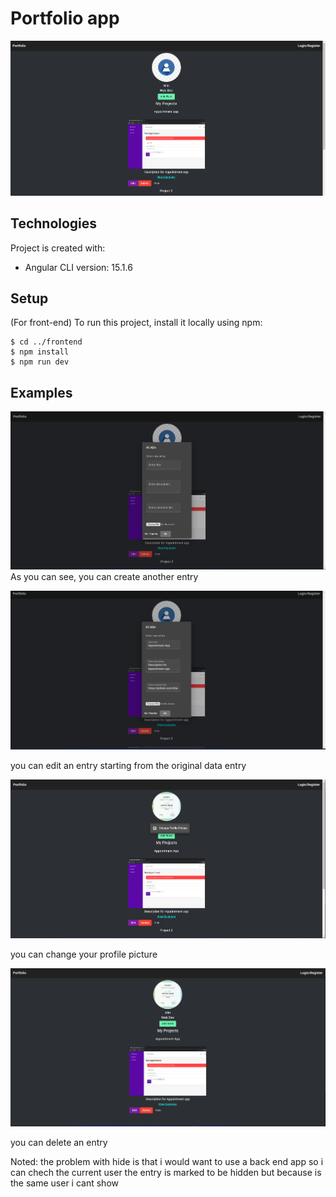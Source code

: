 # Portfolio app
![firstpage](./screen-shots/first-page.png)


## Technologies
Project is created with:
* Angular CLI version: 15.1.6

## Setup
(For front-end)
To run this project, install it locally using npm:

```
$ cd ../frontend
$ npm install
$ npm run dev
```


## Examples
![first](./screen-shots/add-form.png)
As you can see, you can create another entry

![appointmen](./screen-shots/edit-form.png)

you can edit an entry starting from the original data entry

![pfp](./screen-shots/edit-pfp.png)

you can change your profile picture

![delete](./screen-shots/delete-entry.png)

you can delete an entry

Noted: the problem with hide is that i would want to use a back end app so i can chech the current user
the entry is marked to be hidden but because is the same user i cant show

